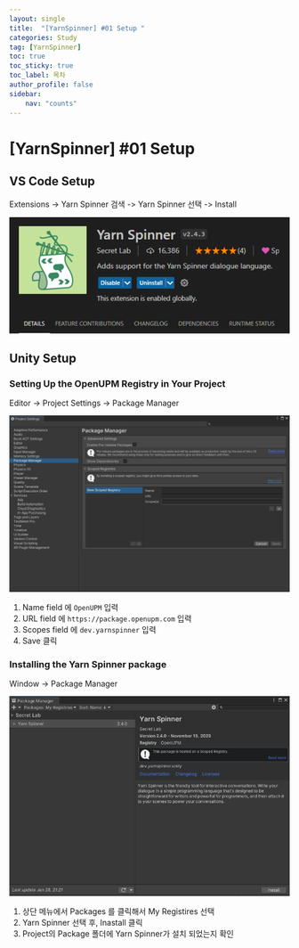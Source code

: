 ```yaml
---
layout: single
title:  "[YarnSpinner] #01 Setup "
categories: Study
tag: [YarnSpinner]
toc: true 
toc_sticky: true 
toc_label: 목차    
author_profile: false
sidebar:
    nav: "counts"
---
```


# [YarnSpinner] #01 Setup

## VS Code Setup

Extensions -> Yarn Spinner 검색 -> Yarn Spinner 선택  -> Install

![image-20240128215226646](../images/2024-01-28-yarn_spinner_setup/image-20240128215226646.png)



## Unity Setup

### Setting Up the OpenUPM Registry in Your Project

Editor -> Project Settings -> Package Manager

![image-20240128215601904](../images/2024-01-28-yarn_spinner_setup/image-20240128215601904.png)

1. Name field 에  ```OpenUPM``` 입력
2. URL field 에 ```https://package.openupm.com``` 입력
3. Scopes field 에 ```dev.yarnspinner``` 입력
4. Save 클릭

### Installing the Yarn Spinner package

Window -> Package Manager



![image-20240128220052064](../images/2024-01-28-yarn_spinner_setup/image-20240128220052064.png)

1. 상단 메뉴에서 Packages 를 클릭해서 My Registires 선택
2. Yarn Spinner 선택 후, Inastall 클릭
3. Project의 Package 폴더에 Yarn Spinner가 설치 되었는지 확인

